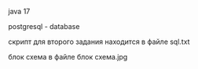 java 17

postgresql - database

скрипт для второго задания находится в файле sql.txt

блок схема в файле блок схема.jpg

